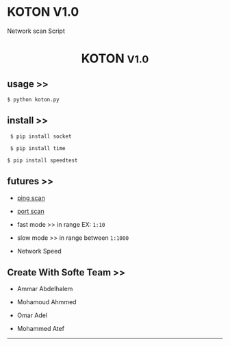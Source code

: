 # KOTON V1.0

Network scan Script






<center> 
<h1>KOTON <small>V1.0</small></h1>
</center>

## usage >> 

` $ python koton.py `

## install >>


` $ pip install socket`

` $ pip install time`

` $ pip install speedtest `

## futures >>


- [ping scan](https://en.m.wikipedia.org/wiki/Ping_sweep)

- [port scan](https://en.m.wikipedia.org/wiki/Port_scanner)

 - fast mode >> 
  in range EX: `1:10`
	
 - slow mode >>
  in range between `1:1000`
- Network Speed





## Create With Softe Team >> 

- Ammar Abdelhalem

- Mohamoud Ahmmed 

- Omar Adel

- Mohammed Atef


__________________________________________________
